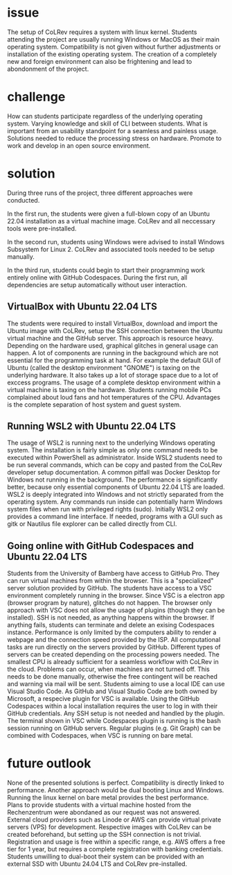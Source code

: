 # issue
The setup of CoLRev requires a system with linux kernel.
Students attending the project are usually running Windows or MacOS as their main operating system.
Compatibility is not given without further adjustments or installation of the existing operating system.
The creation of a completely new and foreign environment can also be frightening and lead to abondonment of the project.

# challenge
How can students participate regardless of the underlying operating system.
Varying knowledge and skill of CLI between students.
What is important from an usability standpoint for a seamless and painless usage.
Solutions needed to reduce the processing stress on hardware.
Promote to work and develop in an open source environment.

# solution
During three runs of the project, three different approaches were conducted.

In the first run, the students were given a full-blown copy of an Ubuntu 22.04 installation as a virtual machine image.
CoLRev and all neccessary tools were pre-installed.

In the second run, students using Windows were advised to install Windows Subsystem for Linux 2.
CoLRev and associated tools needed to be setup manually.


In the third run, students could begin to start their programming work entirely online with GitHub Codespaces.
During the first run, all dependencies are setup automatically without user interaction.

## VirtualBox with Ubuntu 22.04 LTS
The students were required to install VirtualBox, download and import the Ubuntu image with CoLRev, setup the SSH connection between the Ubuntu virtual machine and the GitHub server.
This approach is resource heavy.
Depending on the hardware used, graphical glitches in general usage can happen.
A lot of components are running in the background which are not essential for the programming task at hand.
For example the default GUI of Ubuntu (called the desktop environment "GNOME") is taxing on the underlying hardware.
It also takes up a lot of storage space due to a lot of exccess programs.
The usage of a complete desktop environment within a virtual machine is taxing on the hardware.
Students running mobile PCs complained about loud fans and hot temperatures of the CPU.
Advantages is the complete separation of host system and guest system.

## Running WSL2 with Ubuntu 22.04 LTS
The usage of WSL2 is running next to the underlying Windows operating system.
The installation is fairly simple as only one command needs to be executed within PowerShell as administrator.
Inside WSL2 students need to be run several commands, which can be copy and pasted from the CoLRev developer setup documentation.
A common pitfall was Docker Desktop for Windows not running in the background.
The performance is significantly better, because only essential components of Ubuntu 22.04 LTS are loaded.
WSL2 is deeply integrated into Windows and not strictly separated from the operating system. 
Any commands run inside can potentially harm Windows system files when run with privileged rights (sudo).
Initially WSL2 only provides a command line interface.
If needed, programs with a GUI such as gitk or Nautilus file explorer can be called directly from CLI.

## Going online with GitHub Codespaces and Ubuntu 22.04 LTS
Students from the University of Bamberg have access to GitHub Pro.
They can run virtual machines from within the browser.
This is a "specialized" server solution provided by GitHub.
The students have access to a VSC environment completely running in the browser.
Since VSC is a electron app (browser program by nature), glitches do not happen.
The browser only approach with VSC does not allow the usage of plugins (though they can be installed).
SSH is not needed, as anything happens within the browser.
If anything fails, students can terminate and delete an exising Codespaces instance.
Performance is only limited by the computers ability to render a webpage and the connection speed provided by the ISP.
All computational tasks are run directly on the servers provided by GitHub.
Different types of servers can be created depending on the processing powers needed.
The smallest CPU is already sufficient for a seamless workflow with CoLRev in the cloud.
Problems can occur, when machines are not turned off.
This needs to be done manually, otherwise the free contingent will be reached and warning via mail will be sent.
Students aiming to use a local IDE can use Visual Studio Code.
As GitHub and Visual Studio Code are both owned by Microsoft, a respecive plugin for VSC is available.
Using the GitHub Codespaces within a local installation requires the user to log in with their GitHub credentials. 
Any SSH setup is not needed and handled by the plugin.
The terminal shown in VSC while Codespaces plugin is running is the bash session running on GitHub servers.
Regular plugins (e.g. Git Graph) can be combined with Codespaces, when VSC is running on bare metal.



# future outlook
None of the presented solutions is perfect.
Compatibility is directly linked to performance.
Another approach would be dual booting Linux and Windows.
Running the linux kernel on bare metal provides the best performance.
Plans to provide students with a virtual machine hosted from the Rechenzentrum were abondaned as our request was not answered.
External cloud providers such as Linode or AWS can provide virtual private servers (VPS) for development.
Respective images with CoLRev can be created beforehand, but setting up the SSH connection is not trivial.
Registration and usage is free within a specific range, e.g. AWS offers a free tier for 1 year, but requires a complete registration with banking credentials.
Students unwilling to dual-boot their system can be provided with an external SSD with Ubuntu 24.04 LTS and CoLRev pre-installed.

